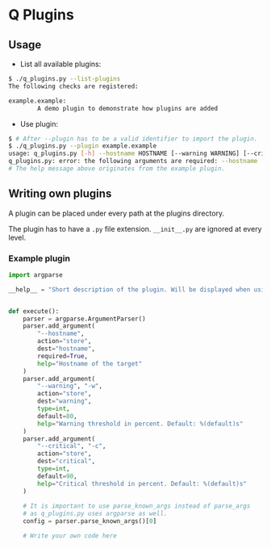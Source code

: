 # Q Plugins

## Usage

- List all available plugins:
```bash
$ ./q_plugins.py --list-plugins
The following checks are registered:

example.example:
        A demo plugin to demonstrate how plugins are added
```

- Use plugin:

```bash
$ # After --plugin has to be a valid identifier to import the plugin. 
$ ./q_plugins.py --plugin example.example
usage: q_plugins.py [-h] --hostname HOSTNAME [--warning WARNING] [--critical CRITICAL]
q_plugins.py: error: the following arguments are required: --hostname
# The help message above originates from the example plugin.
```

## Writing own plugins

A plugin can be placed under every path at the plugins directory. 

The plugin has to have a `.py` file extension. `__init__.py` are ignored at every level.  

### Example plugin

```python
import argparse

__help__ = "Short description of the plugin. Will be displayed when using --list-plugins option"


def execute():
    parser = argparse.ArgumentParser()
    parser.add_argument(
        "--hostname",
        action="store",
        dest="hostname",
        required=True,
        help="Hostname of the target"
    )
    parser.add_argument(
        "--warning", "-w",
        action="store",
        dest="warning",
        type=int,
        default=80,
        help="Warning threshold in percent. Default: %(default)s"
    )
    parser.add_argument(
        "--critical", "-c",
        action="store",
        dest="critical",
        type=int,
        default=90,
        help="Critical threshold in percent. Default: %(default)s"
    )
    
    # It is important to use parse_known_args instead of parse_args 
    # as q_plugins.py uses argparse as well.
    config = parser.parse_known_args()[0]

    # Write your own code here
```